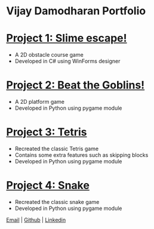 # Vijay Damodharan Portfolio


# [Project 1: Slime escape!](https://github.com/Vijay1818/Slime-escape)
- A 2D obstacle course game
- Developed in C# using WinForms designer

# [Project 2: Beat the Goblins!](https://github.com/Vijay1818/Beat-the-Goblins)
- A 2D platform game
- Developed in Python using pygame module

# [Project 3: Tetris](https://github.com/Vijay1818/Tetris)
- Recreated the classic Tetris game 
- Contains some extra features such as skipping blocks
- Developed in Python using pygame module

# [Project 4: Snake](https://github.com/Vijay1818/Snake)
- Recreated the classic snake game 
- Developed in Python using pygame module

[Email](balajisuryaa@gmail.com) | [Github](https://github.com/Vijay1818) | [Linkedin](https://www.linkedin.com/in/vijay-damodharan-666816192/) 
